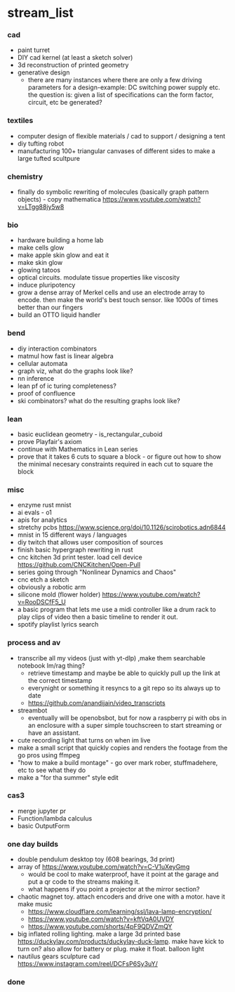 # stream_list

### cad 
* paint turret
* DIY cad kernel (at least a sketch solver)
* 3d reconstruction of printed geometry 
* generative design
    * there are many instances where there are only a few driving parameters for a design-example: DC switching power supply etc. the question is: given a list of specifications can the form factor, circuit, etc be generated? 

### textiles
* computer design of flexible materials / cad to support / designing a tent
* diy tufting robot
* manufacturing 100+ triangular canvases of different sides to make a large tufted scultpure 

### chemistry 
* finally do symbolic rewriting of molecules (basically graph pattern objects) - copy mathematica https://www.youtube.com/watch?v=LTgg88jy5w8

### bio 
* hardware building a home lab
* make cells glow
* make apple skin glow and eat it
* make skin glow 
* glowing tatoos
* optical circuits. modulate tissue properties like viscosity 
* induce pluripotency 
* grow a dense array of Merkel cells and use an electrode array to encode. then make the world's best touch sensor. like 1000s of times better than our fingers 
* build an OTTO liquid handler


### bend
* diy interaction combinators 
* matmul how fast is linear algebra 
* cellular automata
* graph viz, what do the graphs look like?
* nn inference 
* lean pf of ic turing completeness?
* proof of confluence 
* ski combinators? what do the resulting graphs look like?

### lean 
* basic euclidean geometry - is_rectangular_cuboid
* prove Playfair's axiom
* continue with Mathematics in Lean series 
* prove that it takes 6 cuts to square a block - or figure out how to show the minimal necesary constraints required in each cut to square the block 

### misc
* enzyme rust mnist 
* ai evals - o1 
* apis for analytics
* stretchy pcbs https://www.science.org/doi/10.1126/scirobotics.adn6844
* mnist in 15 different ways / languages 
* diy twitch that allows user composition of sources 
* finish basic hypergraph rewriting in rust
* cnc kitchen 3d print tester. load cell device https://github.com/CNCKitchen/Open-Pull 
* series going through "Nonlinear Dynamics and Chaos" 
* cnc etch a sketch
* obviously a robotic arm 
* silicone mold (flower holder) https://www.youtube.com/watch?v=RooDSCfF5_U 
* a basic program that lets me use a midi controller like a drum rack to play clips of video then a basic timeline to render it out.
* spotify playlist lyrics search


### process and av
* transcribe all my videos (just with yt-dlp) ,make them searchable notebook lm/rag thing? 
    - retrieve timestamp and maybe be able to quickly pull up the link at the correct timestamp 
    - everynight or something it resyncs to a git repo so its always up to date 
    - https://github.com/anandijain/video_transcripts
* streambot
    * eventually will be openobsbot, but for now a raspberry pi with obs in an enclosure with a super simple touchscreen to start streaming or have an assistant.
* cute recording light that turns on when im live
* make a small script that quickly copies and renders the footage from the go pros using ffmpeg 
* "how to make a build montage" - go over mark rober, stuffmadehere, etc to see what they do 
* make a "for tha summer" style edit

### cas3 
* merge jupyter pr  
* Function/lambda calculus
* basic OutputForm 

### one day builds
* double pendulum desktop toy (608 bearings, 3d print)
* array of https://www.youtube.com/watch?v=C-V1uXeyGmg 
    * would be cool to make waterproof, have it point at the garage and put a qr code to the streams making it.
    * what happens if you point a projector at the mirror section?
* chaotic magnet toy. attach encoders and drive one with a motor. have it make music 
    * https://www.cloudflare.com/learning/ssl/lava-lamp-encryption/
    * https://www.youtube.com/watch?v=kftVqA0UVDY
    * https://www.youtube.com/shorts/4pF9QDVZmQY
* big inflated rolling lighting. make a large 3d printed base https://duckylay.com/products/duckylay-duck-lamp. make have kick to turn on? also allow for battery or plug. make it float. balloon light
* nautilus gears sculpture cad https://www.instagram.com/reel/DCFsP6Sy3uY/

### done

